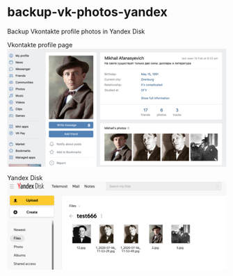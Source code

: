 # backup-vk-photos-yandex
Backup Vkontakte profile photos in Yandex Disk

Vkontakte profile page
![demo](screenvk.png)

Yandex Disk
![demo](screenyandex.png)
